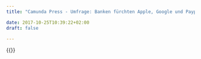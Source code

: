 ```yaml
---
title: "Camunda Press - Umfrage: Banken fürchten Apple, Google und Paypal am meisten | Camunda BPM"

date: 2017-10-25T10:39:22+02:00
draft: false

---
```

{{<press-single
title="Umfrage: Banken fürchten Apple, Google und Paypal am meisten"
text="•	Bundesbank-Forderung: 78 Prozent investieren in Echtzeitzahlungssysteme<br>•	Banken kämpfen mit zu langsamen IT-Systemen und zu vielen manuellen Abläufen<br>•	Kernbankensysteme schneiden schlecht ab bei der Geschwindigkeit<br><br>__Berlin, 4. Juli 2019__ – Apple, Google und Paypal gefährden die Erträge deutscher Banken am stärksten. 74 Prozent der Institute fürchten sich davor, dass ihnen die mobilen Bezahlsysteme aus dem Silicon Valley immer mehr Kunden abjagen. Zwei Drittel gehen davon aus, auch bei klassischen Kontodiensten weniger Geld zu verdienen. Der Grund: Smartphone-Banken, die mit einfach zu bedienenden Apps zunehmend Anklang finden. Das geht aus einer Umfrage der Software-Firma [Camunda](https://camunda.com/ 'Camunda') hervor.<br><br>Die deutsche Bundesbank fordert die Institute jetzt zur Gegenwehr auf, weil sich weiter sinkende Erträge irgendwann auch auf die finanzielle Stabilität auswirken könnten. Im Zahlungsverkehr soll deshalb eine europäische Alternative her. Zwar investieren 78 Prozent der Banken in Systeme, die Zahlungen in Echtzeit abwickeln können. Doch die meisten Institute arbeiten immer noch daran, sich digital zu transformieren. 71 Prozent bemängeln zu langsame IT-Systeme. 63 Prozent möchten gerne weniger manuell erledigen müssen. „Viele digitale Angebote sehen gut aus, laufen aber noch mit veralteter Technik“, sagt Jakob Freund, CEO von Camunda.<br><br>Mit der überholten IT haben auch die Mitarbeiter zu kämpfen. 54 Prozent bewerten ihre IT-Systeme generell als anfällig für Fehler. Die eingesetzten Werkzeuge gelten als undurchsichtig. Das liegt vor allem an der überalterten Kernbank-IT, die kaum ein Institut selbst entwickelt hat. Zudem schneiden die IT-Kernsysteme bei der Performance schlecht ab. Beispielsweise zeigen sich nur etwas mehr als die Hälfte zufrieden oder sehr zufrieden mit der Geschwindigkeit, in der die nächtlichen Buchungen ablaufen. „Banken müssen ihre Kernsysteme ablösen und sollten lernen selbst zu programmieren“, erklärt Jakob Freund. „In der digitalen Welt gewinnt, wer über die besten Anwendungen verfügt.“<br><br>Mehr als zwei Drittel der Institute haben diesen Weckruf bereits gehört. Sie wollen Software künftig selbst entwickeln. Dazu gehören für viele Banken inzwischen auch quelloffene Module. 54 Prozent setzen Open Source bereits ein, weitere 20 Prozent planen das. „Open Source erspart den Banken sehr viel Arbeit, solange sie ihren Technologie-Stack selbst beherrschen und nicht von Herstellern und deren Innovationskraft abhängen“, so Freund.<br><br>__Über die Umfrage__<br><br>Im Mai 2019 hat Camunda 102 Führungskräfte und Projektleiter in Banken über die digitale Transformation befragt. Die Antworten wurden online gegeben. Die Ergebnisse können unter folgender Internetadresse angefordert werden: https://camunda.de/bank2019 <br><br>__Über Camunda__<br><br>Camunda ist ein Softwarehersteller, der Prozessautomatisierung neu erfindet. Zahlreiche Organisationen, darunter Deutsche Bahn, Deutsche Telekom und Zalando vertrauen auf Camunda, um ihre Kernprozesse im Zuge der digitalen Transformation zu automatisieren.<br>Mit seiner Open Source Plattform für Workflow und Decision Automation bringt Camunda Transparenz ins Tagesgeschäft und steigert die Performance, Zuverlässigkeit und Skalierbarkeit von Geschäftsprozessen, die über verteilte Systeme hinweg in hoher Frequenz ausgeführt werden. Von Deloitte mehrfach als eines der am schnellsten wachsenden IT-Unternehmen Deutschlands und Europas ausgezeichnet, ist Camunda mit seinem Hauptstandort in Berlin sowie mit Büros in San Francisco und Denver, USA, vertreten. Mehr Informationen unter https://camunda.com<br><br>__Pressekontakt:__<br><br>Deutschland:<br>Florian Bongartz<br>florian.bongartz@econ-news.de<br>+49 176 20250099<br><br>USA & International:<br>Jessica Jaffe, Sift Communications, Jessica.Jaffe@siftpr.com <br>Jill Reed, Sift Communications, Jill.Reed@siftpr.com <br><br>__Absender:__<br><br>Camunda Services GmbH<br>Zossener Straße 55-58<br>10961 Berlin<br>Amtsgericht Charlottenburg: HRB 113230 B<br>USt.-IdNr. DE 259 411 084<br>Geschäftsführer: Jakob Freund, Bernd Rücker<br>"
date="2019-07-04">}}